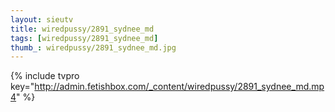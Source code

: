 ```yaml
--- 
layout: sieutv
title: wiredpussy/2891_sydnee_md
tags: [wiredpussy/2891_sydnee_md]
thumb_: wiredpussy/2891_sydnee_md.jpg
---
```

{% include tvpro key="http://admin.fetishbox.com/_content/wiredpussy/2891_sydnee_md.mp4" %} 
